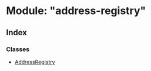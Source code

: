 # Module: "address-registry"

## Index

### Classes

* [AddressRegistry](../classes/_address_registry_.addressregistry.md)
